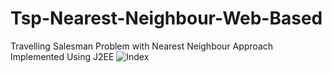 # Tsp-Nearest-Neighbour-Web-Based
Travelling Salesman Problem with Nearest Neighbour Approach Implemented Using J2EE
![Index](https://user-images.githubusercontent.com/42131302/55326606-cac8b900-54a5-11e9-8dd3-3dcae40a7f6a.jpg)

